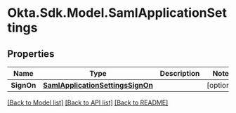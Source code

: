 # Okta.Sdk.Model.SamlApplicationSettings
## Properties

Name | Type | Description | Notes
------------ | ------------- | ------------- | -------------
**SignOn** | [**SamlApplicationSettingsSignOn**](SamlApplicationSettingsSignOn.md) |  | [optional] 

[[Back to Model list]](../README.md#documentation-for-models) [[Back to API list]](../README.md#documentation-for-api-endpoints) [[Back to README]](../README.md)

